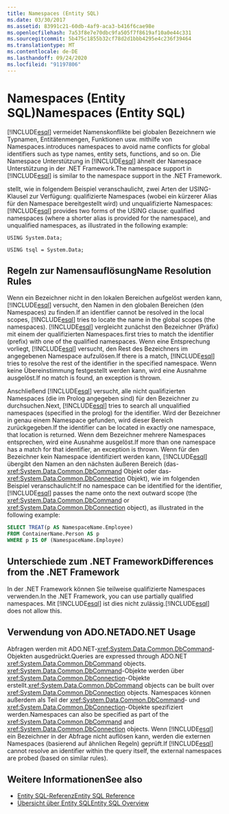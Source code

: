```yaml
---
title: Namespaces (Entity SQL)
ms.date: 03/30/2017
ms.assetid: 83991c21-60db-4af9-aca3-b416f6cae98e
ms.openlocfilehash: 7a53f8e7e70dbc9fa505f7f8619af10a0e44c331
ms.sourcegitcommit: 5b475c1855b32cf78d2d1bbb4295e4c236f39464
ms.translationtype: MT
ms.contentlocale: de-DE
ms.lasthandoff: 09/24/2020
ms.locfileid: "91197806"
---
```

# <a name="namespaces-entity-sql"></a><span data-ttu-id="b51af-102">Namespaces (Entity SQL)</span><span class="sxs-lookup"><span data-stu-id="b51af-102">Namespaces (Entity SQL)</span></span>

[!INCLUDE[esql](../../../../../../includes/esql-md.md)] <span data-ttu-id="b51af-103">vermeidet Namenskonflikte bei globalen Bezeichnern wie Typnamen, Entitätenmengen, Funktionen usw. mithilfe von Namespaces.</span><span class="sxs-lookup"><span data-stu-id="b51af-103">introduces namespaces to avoid name conflicts for global identifiers such as type names, entity sets, functions, and so on.</span></span> <span data-ttu-id="b51af-104">Die Namespace Unterstützung in [!INCLUDE[esql](../../../../../../includes/esql-md.md)] ähnelt der Namespace Unterstützung in der .NET Framework.</span><span class="sxs-lookup"><span data-stu-id="b51af-104">The namespace support in [!INCLUDE[esql](../../../../../../includes/esql-md.md)] is similar to the namespace support in the .NET Framework.</span></span>  
  
 <span data-ttu-id="b51af-105"> stellt, wie in folgendem Beispiel veranschaulicht, zwei Arten der USING-Klausel zur Verfügung: qualifizierte Namespaces (wobei ein kürzerer Alias für den Namespace bereitgestellt wird) und unqualifizierte Namespaces:</span><span class="sxs-lookup"><span data-stu-id="b51af-105">[!INCLUDE[esql](../../../../../../includes/esql-md.md)] provides two forms of the USING clause: qualified namespaces (where a shorter alias is provided for the namespace), and unqualified namespaces, as illustrated in the following example:</span></span>  
  
 `USING System.Data;`  
  
 `USING tsql = System.Data;`  
  
## <a name="name-resolution-rules"></a><span data-ttu-id="b51af-106">Regeln zur Namensauflösung</span><span class="sxs-lookup"><span data-stu-id="b51af-106">Name Resolution Rules</span></span>  

 <span data-ttu-id="b51af-107">Wenn ein Bezeichner nicht in den lokalen Bereichen aufgelöst werden kann, [!INCLUDE[esql](../../../../../../includes/esql-md.md)] versucht, den Namen in den globalen Bereichen (den Namespaces) zu finden.</span><span class="sxs-lookup"><span data-stu-id="b51af-107">If an identifier cannot be resolved in the local scopes, [!INCLUDE[esql](../../../../../../includes/esql-md.md)] tries to locate the name in the global scopes (the namespaces).</span></span> [!INCLUDE[esql](../../../../../../includes/esql-md.md)] <span data-ttu-id="b51af-108">vergleicht zunächst den Bezeichner (Präfix) mit einem der qualifizierten Namespaces.</span><span class="sxs-lookup"><span data-stu-id="b51af-108">first tries to match the identifier (prefix) with one of the qualified namespaces.</span></span> <span data-ttu-id="b51af-109">Wenn eine Entsprechung vorliegt, [!INCLUDE[esql](../../../../../../includes/esql-md.md)] versucht, den Rest des Bezeichners im angegebenen Namespace aufzulösen.</span><span class="sxs-lookup"><span data-stu-id="b51af-109">If there is a match, [!INCLUDE[esql](../../../../../../includes/esql-md.md)] tries to resolve the rest of the identifier in the specified namespace.</span></span> <span data-ttu-id="b51af-110">Wenn keine Übereinstimmung festgestellt werden kann, wird eine Ausnahme ausgelöst.</span><span class="sxs-lookup"><span data-stu-id="b51af-110">If no match is found, an exception is thrown.</span></span>  
  
 <span data-ttu-id="b51af-111">Anschließend [!INCLUDE[esql](../../../../../../includes/esql-md.md)] versucht, alle nicht qualifizierten Namespaces (die im Prolog angegeben sind) für den Bezeichner zu durchsuchen.</span><span class="sxs-lookup"><span data-stu-id="b51af-111">Next, [!INCLUDE[esql](../../../../../../includes/esql-md.md)] tries to search all unqualified namespaces (specified in the prolog) for the identifier.</span></span> <span data-ttu-id="b51af-112">Wird der Bezeichner in genau einem Namespace gefunden, wird dieser Bereich zurückgegeben.</span><span class="sxs-lookup"><span data-stu-id="b51af-112">If the identifier can be located in exactly one namespace, that location is returned.</span></span> <span data-ttu-id="b51af-113">Wenn dem Bezeichner mehrere Namespaces entsprechen, wird eine Ausnahme ausgelöst.</span><span class="sxs-lookup"><span data-stu-id="b51af-113">If more than one namespace has a match for that identifier, an exception is thrown.</span></span> <span data-ttu-id="b51af-114">Wenn für den Bezeichner kein Namespace identifiziert werden kann, [!INCLUDE[esql](../../../../../../includes/esql-md.md)] übergibt den Namen an den nächsten äußeren Bereich (das- <xref:System.Data.Common.DbCommand> Objekt oder das- <xref:System.Data.Common.DbConnection> Objekt), wie im folgenden Beispiel veranschaulicht:</span><span class="sxs-lookup"><span data-stu-id="b51af-114">If no namespace can be identified for the identifier, [!INCLUDE[esql](../../../../../../includes/esql-md.md)] passes the name onto the next outward scope (the <xref:System.Data.Common.DbCommand> or <xref:System.Data.Common.DbConnection> object), as illustrated in the following example:</span></span>  
  
```sql  
SELECT TREAT(p AS NamespaceName.Employee)  
FROM ContainerName.Person AS p  
WHERE p IS OF (NamespaceName.Employee)  
```  
  
## <a name="differences-from-the-net-framework"></a><span data-ttu-id="b51af-115">Unterschiede zum .NET Framework</span><span class="sxs-lookup"><span data-stu-id="b51af-115">Differences from the .NET Framework</span></span>  

 <span data-ttu-id="b51af-116">In der .NET Framework können Sie teilweise qualifizierte Namespaces verwenden.</span><span class="sxs-lookup"><span data-stu-id="b51af-116">In the .NET Framework, you can use partially qualified namespaces.</span></span> <span data-ttu-id="b51af-117">Mit [!INCLUDE[esql](../../../../../../includes/esql-md.md)] ist dies nicht zulässig.</span><span class="sxs-lookup"><span data-stu-id="b51af-117">[!INCLUDE[esql](../../../../../../includes/esql-md.md)] does not allow this.</span></span>  
  
## <a name="adonet-usage"></a><span data-ttu-id="b51af-118">Verwendung von ADO.NET</span><span class="sxs-lookup"><span data-stu-id="b51af-118">ADO.NET Usage</span></span>  

 <span data-ttu-id="b51af-119">Abfragen werden mit ADO.NET-<xref:System.Data.Common.DbCommand>-Objekten ausgedrückt.</span><span class="sxs-lookup"><span data-stu-id="b51af-119">Queries are expressed through ADO.NET <xref:System.Data.Common.DbCommand> objects.</span></span> <span data-ttu-id="b51af-120"><xref:System.Data.Common.DbCommand>-Objekte werden über <xref:System.Data.Common.DbConnection>-Objekte erstellt.</span><span class="sxs-lookup"><span data-stu-id="b51af-120"><xref:System.Data.Common.DbCommand> objects can be built over <xref:System.Data.Common.DbConnection> objects.</span></span> <span data-ttu-id="b51af-121">Namespaces können außerdem als Teil der <xref:System.Data.Common.DbCommand>- und <xref:System.Data.Common.DbConnection>-Objekte spezifiziert werden.</span><span class="sxs-lookup"><span data-stu-id="b51af-121">Namespaces can also be specified as part of the <xref:System.Data.Common.DbCommand> and <xref:System.Data.Common.DbConnection> objects.</span></span> <span data-ttu-id="b51af-122">Wenn [!INCLUDE[esql](../../../../../../includes/esql-md.md)] ein Bezeichner in der Abfrage nicht auflösen kann, werden die externen Namespaces (basierend auf ähnlichen Regeln) geprüft.</span><span class="sxs-lookup"><span data-stu-id="b51af-122">If [!INCLUDE[esql](../../../../../../includes/esql-md.md)] cannot resolve an identifier within the query itself, the external namespaces are probed (based on similar rules).</span></span>  
  
## <a name="see-also"></a><span data-ttu-id="b51af-123">Weitere Informationen</span><span class="sxs-lookup"><span data-stu-id="b51af-123">See also</span></span>

- [<span data-ttu-id="b51af-124">Entity SQL-Referenz</span><span class="sxs-lookup"><span data-stu-id="b51af-124">Entity SQL Reference</span></span>](entity-sql-reference.md)
- [<span data-ttu-id="b51af-125">Übersicht über Entity SQL</span><span class="sxs-lookup"><span data-stu-id="b51af-125">Entity SQL Overview</span></span>](entity-sql-overview.md)
